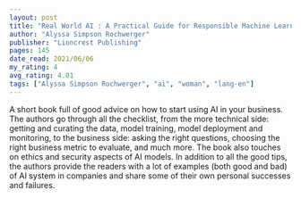 ```yaml
---
layout: post
title: "Real World AI : A Practical Guide for Responsible Machine Learning"
author: "Alyssa Simpson Rochwerger"
publisher: "Lioncrest Publishing"
pages: 145
date_read: 2021/06/06
my_rating: 4
avg_rating: 4.01
tags: ["Alyssa Simpson Rochwerger", "ai", "woman", "lang-en"]
---
```


A short book full of good advice on how to start using AI in your business. The authors go through all the checklist, from the more technical side: getting and curating the data, model training, model deployment and monitoring, to the business side: asking the right questions, choosing the right business metric to evaluate, and much more. The book also touches on ethics and security aspects of AI models. In addition to all the good tips, the authors provide the readers with a lot of examples (both good and bad) of AI system in companies and share some of their own personal successes and failures. 

